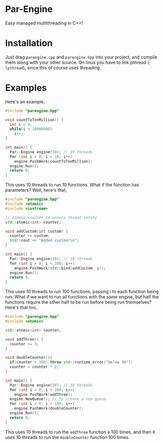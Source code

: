 # Par-Engine
Easy managed multithreading in C++! 
# Installation
Just drag `parengine.cpp` and `parengine.hpp` into your project, and compile them along with your other source.
On linux you have to link pthread (`-lpthread`), since this of course uses threading. 
# Examples
Here's an example,
```cpp
#include "parengine.hpp"

void countToTenMillion() {
  int i = 0;
  while(i < 10000000)
    i++;
}

int main() {
  Par::Engine engine(10); // 10 threads
  for (int i = 0; i < 10; i++)
    engine.PushWork(countToTenMillion);
  engine.Run();
  return 0;
}
```
This uses 10 threads to run 10 functions.
What if the function has parameters? Well, here's that,
```cpp
#include "parengine.hpp"
#include <atomic>
#include <iostream>

// Atomic counter to ensure thread safety
std::atomic<int> counter;

void addCustom(int custom) {
  counter += custom;
  std::cout << "Added custom!\n";
}

int main() {
  Par::Engine engine(10); // 10 threads
  for (int i = 0; i < 100; i++)
    engine.PushWork(std::bind(addCustom, i));
  engine.Run();
  return 0;
}
```
This uses 10 threads to run 100 functions, passing i to each function being run.
What if we want to run all functions with the same engine, but half the functions 
require the other half to be run before being run themselves? Here's that too,
```cpp
#include "parengine.hpp"
#include <atomic>

std::atomic<int> counter;

void addThree() {
  counter += 3;
}

void doubleCounter(){
  if(counter < 300) throw std::runtime_error("below 30"); 
  counter = counter * 2;
}

int main() {
  Par::Engine engine(10); // 10 threads
  for (int i = 0; i < 100; i++)
    engine.PushWork(addThree);
  engine.NewQueue(); // To create a new queue
  for (int i = 0; i < 100; i++)
    engine.PushWork(doubleCounter);
  engine.Run();
  return 0;
}
```
This uses 10 threads to run the `addThree` function a 100 times, and then it
uses 10 threads to run the `doubleCounter` function 100 times.
